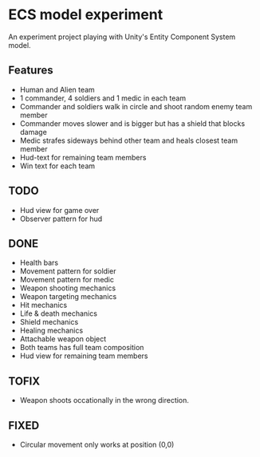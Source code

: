 # ECS model experiment
An experiment project playing with Unity's Entity Component System model.

## Features
- Human and Alien team
- 1 commander, 4 soldiers and 1 medic in each team
- Commander and soldiers walk in circle and shoot random enemy team member
- Commander moves slower and is bigger but has a shield that blocks damage
- Medic strafes sideways behind other team and heals closest team member
- Hud-text for remaining team members
- Win text for each team

## TODO
- Hud view for game over
- Observer pattern for hud

## DONE
- Health bars
- Movement pattern for soldier
- Movement pattern for medic
- Weapon shooting mechanics
- Weapon targeting mechanics
- Hit mechanics
- Life & death mechanics
- Shield mechanics
- Healing mechanics
- Attachable weapon object
- Both teams has full team composition
- Hud view for remaining team members

## TOFIX
- Weapon shoots occationally in the wrong direction.

## FIXED
- Circular movement only works at position (0,0)